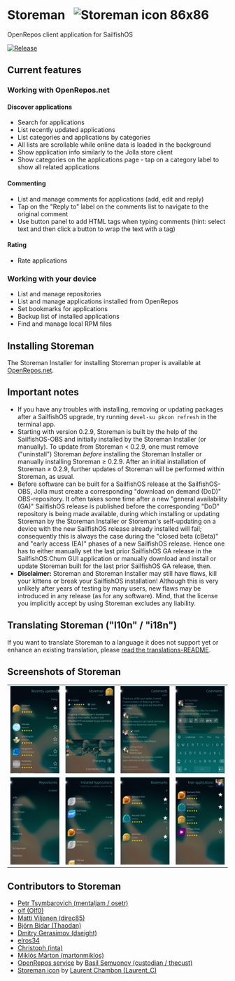 # **Storeman** &nbsp; ![Storeman icon 86x86](https://github.com/storeman-developers/harbour-storeman/raw/master/icons/86x86/harbour-storeman.png)

OpenRepos client application for SailfishOS

[![Release](https://img.shields.io/github/release/storeman-developers/harbour-storeman.svg)](https://github.com/storeman-developers/harbour-storeman/releases)

## Current features

### Working with OpenRepos.net
#### Discover applications
- Search for applications
- List recently updated applications
- List categories and applications by categories
- All lists are scrollable while online data is loaded in the background
- Show application info similarly to the Jolla store client
- Show categories on the applications page - tap on a category label to show all related applications
#### Commenting
- List and manage comments for applications (add, edit and reply)
- Tap on the "Reply to" label on the comments list to navigate to the original comment
- Use button panel to add HTML tags when typing comments (hint: select text and then click a button to wrap the text with a tag)
#### Rating
- Rate applications

### Working with your device
- List and manage repositories
- List and manage applications installed from OpenRepos
- Set bookmarks for applications
- Backup list of installed applications
- Find and manage local RPM files

## Installing Storeman

The Storeman Installer for installing Storeman proper is available at [OpenRepos.net](https://openrepos.net/content/olf/storeman-installer).

## Important notes

* If you have any troubles with installing, removing or updating packages after a SailfishOS upgrade, try running `devel-su pkcon refresh` in the terminal app.
* Starting with version 0.2.9, Storeman is built by the help of the SailfishOS-OBS and initially installed by the Storeman Installer (or manually).  To update from Storeman < 0.2.9, one must remove ("uninstall") Storeman *before* installing the Storeman Installer or manually installing Storeman ≥ 0.2.9.  After an initial installation of Storeman ≥ 0.2.9, further updates of Storeman will be performed within Storeman, as usual. 
* Before software can be built for a SailfishOS release at the SailfishOS-OBS, Jolla must create a corresponding "download on demand (DoD)" OBS-repository.  It often takes some time after a new "general availability (GA)" SailfishOS release is published before the corresponding "DoD" repository is being made available, during which installing or updating Storeman by the Storeman Installer or Storeman's self-updating on a device with the new SailfishOS release already installed will fail; consequently this is always the case during the "closed beta (cBeta)" and "early access (EA)" phases of a new SailfishOS release.  Hence one has to either manually set the last prior SailfishOS GA release in the SailfishOS:Chum GUI application or manually download and install or update Storeman built for the last prior SailfishOS GA release, then.
* **Disclaimer:** Storeman and Storeman Installer may still have flaws, kill your kittens or break your SailfishOS installation!  Although this is very unlikely after years of testing by many users, new flaws may be introduced in any release (as for any software).  Mind, that the license you implicitly accept by using Storeman excludes any liability.

## Translating Storeman ("l10n" / "i18n")

If you want to translate Storeman to a language it does not support yet or enhance an existing translation, please [read the translations-README](translations/README.md).

## Screenshots of Storeman

|     |     |     |     |
| --- | --- | --- | --- |
| ![RecentAppsPage](https://github.com/storeman-developers/harbour-storeman/blob/devel/.xdata/screenshots/screenshot-screenshot-storeman-01.png) | ![AppPage](https://github.com/storeman-developers/harbour-storeman/blob/devel/.xdata/screenshots/screenshot-screenshot-storeman-02.png) | ![CommentsPage](https://github.com/storeman-developers/harbour-storeman/blob/devel/.xdata/screenshots/screenshot-screenshot-storeman-03.png) | ![Commenting](https://github.com/storeman-developers/harbour-storeman/blob/devel/.xdata/screenshots/screenshot-screenshot-storeman-04.png) |
| ![RepositoriesPage](https://github.com/storeman-developers/harbour-storeman/blob/devel/.xdata/screenshots/screenshot-screenshot-storeman-06.png) | ![InstalledAppsPage](https://github.com/storeman-developers/harbour-storeman/blob/devel/.xdata/screenshots/screenshot-screenshot-storeman-07.png) | ![BookmarksPage](https://github.com/storeman-developers/harbour-storeman/blob/devel/.xdata/screenshots/screenshot-screenshot-storeman-08.png) | ![RepositoryPage](https://github.com/storeman-developers/harbour-storeman/blob/devel/.xdata/screenshots/screenshot-screenshot-storeman-09.png) |

## Contributors to Storeman

- [Petr Tsymbarovich (mentaljam / osetr)](https://github.com/mentaljam)
- [olf (Olf0)](https://github.com/Olf0)
- [Matti Viljanen (direc85)](https://github.com/direc85)
- [Björn Bidar (Thaodan)](https://github.com/Thaodan)
- [Dmitry Gerasimov (dseight)](https://github.com/dseight)
- [elros34](https://github.com/elros34)
- [Christoph (inta)](https://github.com/inta)
- [Miklós Márton (martonmiklos)](https://github.com/martonmiklos)
- [OpenRepos service](https://openrepos.net/content/basil/about-openrepos) by [Basil Semuonov (custodian / thecust)](https://github.com/custodian)
- [Storeman icon](https://github.com/storeman-developers/harbour-storeman/raw/master/icons/harbour-storeman.svg) by [Laurent Chambon (Laurent_C)](https://mastodon.social/@Laurent_C)
